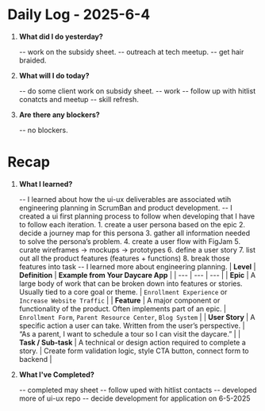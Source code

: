 # Daily Log - 2025-6-4

1. **What did I do yesterday?**

   -- work on the subsidy sheet.
   -- outreach at tech meetup.
   -- get hair braided.

2. **What will I do today?**

   -- do some client work on subsidy sheet.
   -- work
   -- follow up with hitlist conatcts and meetup
   -- skill refresh.

3. **Are there any blockers?**

   -- no blockers.

# Recap

1. **What I learned?**

   -- I learned about how the ui-ux deliverables are associated wtih engineering planning in ScrumBan and product development.
   -- I created a ui first planning process to follow when developing that I have to follow each iteration. 1. create a user persona based on the epic 2. decide a journey map for this persona 3. gather all information needed to solve the persona’s problem. 4. create a user flow with FigJam 5. curate wireframes → mockups → prototypes 6. define a user story 7. list out all the product features (features + functions) 8. break those features into task
   -- I learned more about engineering planning.
   | **Level** | **Definition** | **Example from Your Daycare App** |
   | --- | --- | --- |
   | **Epic** | A large body of work that can be broken down into features or stories. Usually tied to a core goal or theme. | `Enrollment Experience` or `Increase Website Traffic` |
   | **Feature** | A major component or functionality of the product. Often implements part of an epic. | `Enrollment Form`, `Parent Resource Center`, `Blog System` |
   | **User Story** | A specific action a user can take. Written from the user’s perspective. | “As a parent, I want to schedule a tour so I can visit the daycare.” |
   | **Task / Sub-task** | A technical or design action required to complete a story. | Create form validation logic, style CTA button, connect form to backend |

2. **What I've Completed?**

   -- completed may sheet
   -- follow uped with hitlist contacts
   -- developed more of ui-ux repo
   -- decide development for application on 6-5-2025

<!--
   git add .; git commit -m "daily stand-up"; git push;
   git add .; git commit -m "daily close"; git push;
-->
